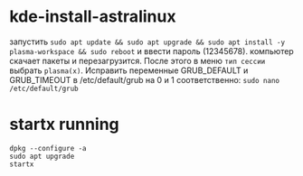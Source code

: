 # kde-install-astralinux

запустить ```sudo apt update && sudo apt upgrade && sudo apt install -y plasma-workspace && sudo reboot``` и ввести пароль (12345678).
компьютер скачает пакеты и перезагрузится. 
После этого в меню ```тип сессии``` выбрать ```plasma(x)```. Исправить переменные GRUB_DEFAULT и GRUB_TIMEOUT в /etc/default/grub на 0 и 1 соответственно: ```sudo nano /etc/default/grub```


# startx running
```
dpkg --configure -a
sudo apt upgrade 
startx 
```
